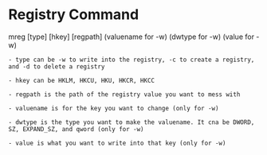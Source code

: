 # Registry Command

mreg [type] [hkey] [regpath] (valuename for -w) (dwtype for -w) (value for -w)

    - type can be -w to write into the registry, -c to create a registry, and -d to delete a registry

    - hkey can be HKLM, HKCU, HKU, HKCR, HKCC

    - regpath is the path of the registry value you want to mess with

    - valuename is for the key you want to change (only for -w)

    - dwtype is the type you want to make the valuename. It cna be DWORD, SZ, EXPAND_SZ, and qword (only for -w)
    
    - value is what you want to write into that key (only for -w)